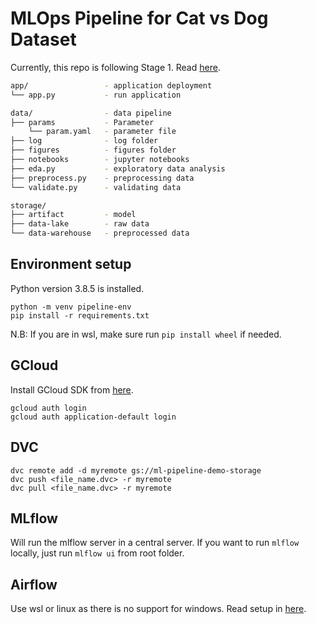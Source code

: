 # MLOps Pipeline for Cat vs Dog Dataset

Currently, this repo is following Stage 1. Read [here](https://cloud.google.com/architecture/mlops-continuous-delivery-and-automation-pipelines-in-machine-learning#mlops_level_1_ml_pipeline_automation).

```bash
app/                 - application deployment
└── app.py           - run application

data/                - data pipeline
├── params           - Parameter
    └── param.yaml   - parameter file
├── log              - log folder
├── figures          - figures folder
├── notebooks        - jupyter notebooks
├── eda.py           - exploratory data analysis
├── preprocess.py    - preprocessing data
└── validate.py      - validating data

storage/
├── artifact         - model 
├── data-lake        - raw data
└── data-warehouse   - preprocessed data 
```


## Environment setup
Python version 3.8.5 is installed.
```
python -m venv pipeline-env
pip install -r requirements.txt
```
N.B: If you are in wsl, make sure run `pip install wheel` if needed.


## GCloud
Install GCloud SDK from [here](https://cloud.google.com/sdk/docs/install).
```
gcloud auth login
gcloud auth application-default login
```

## DVC 
```
dvc remote add -d myremote gs://ml-pipeline-demo-storage
dvc push <file_name.dvc> -r myremote
dvc pull <file_name.dvc> -r myremote
```

## MLflow
Will run the mlflow server in a central server. If you want to run `mlflow` locally, just run `mlflow ui` from root folder.

## Airflow
Use wsl or linux as there is no support for windows. Read setup in [here](pipelines/README.md).
